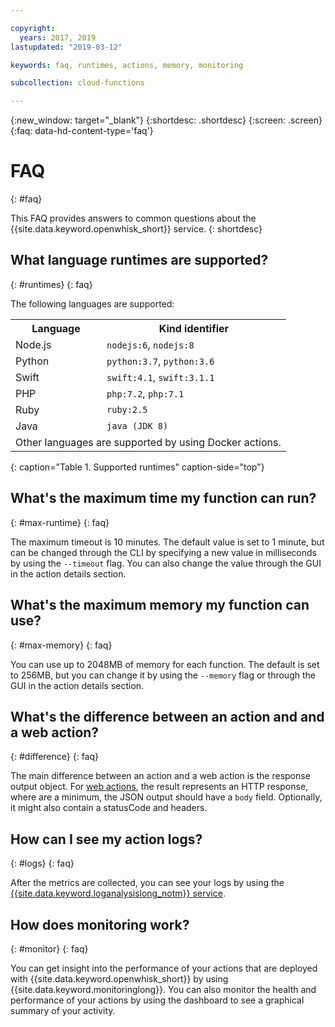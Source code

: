 ```yaml
---

copyright:
  years: 2017, 2019
lastupdated: "2019-03-12"

keywords: faq, runtimes, actions, memory, monitoring

subcollection: cloud-functions

---
```


{:new_window: target="_blank"}
{:shortdesc: .shortdesc}
{:screen: .screen}
{:faq: data-hd-content-type='faq'}


# FAQ
{: #faq}

This FAQ provides answers to common questions about the {{site.data.keyword.openwhisk_short}} service.
{: shortdesc}


## What language runtimes are supported?
{: #runtimes}
{: faq}

The following languages are supported:

<table>
  <tr>
    <th id="language-col">Language</th>
    <th id="kind-identifier-col">Kind identifier</th>
  </tr>
  <tr>
    <td id="language-col-nodejs" headers="language-col">Node.js</td>
    <td headers="kind-identifier-col language-col-nodejs"><code>nodejs:6</code>, <code>nodejs:8</code></td>
  </tr>
  <tr>
    <td id="language-col-python" headers="language-col">Python</td>
    <td headers="kind-identifier-col language-col-python"><code>python:3.7</code>, <code>python:3.6</code></td>
  </tr>
  <tr>
    <td id="language-col-swift" headers="language-col">Swift</td>
    <td headers="kind-identifier-col language-col-swift"><code>swift:4.1</code>, <code>swift:3.1.1</code></td>
  </tr>
  <tr>
    <td id="language-col-php" headers="language-col">PHP</td>
    <td headers="kind-identifier-col language-col-php"><code>php:7.2</code>, <code>php:7.1</code></td>
  </tr>
  <tr>
    <td id="language-col-ruby" headers="language-col">Ruby</td>
    <td headers="kind-identifier-col language-col-ruby"><code>ruby:2.5</code></td>
  </tr>
  <tr>
    <td id="language-col-java" headers="language-col">Java</td>
    <td headers="kind-identifier-col language-col-java"><code>java (JDK 8)</code></td>
  </tr>
  <tr>
    <td headers="language-col" colspan="2">Other languages are supported by using Docker actions.</td>
  </tr>
</table>
{: caption="Table 1. Supported runtimes" caption-side="top"}


## What's the maximum time my function can run?
{: #max-runtime}
{: faq}

The maximum timeout is 10 minutes. The default value is set to 1 minute, but can be changed through the CLI by specifying a new value in milliseconds by using the `--timeout` flag. You can also change the value through the GUI in the action details section.


## What's the maximum memory my function can use?
{: #max-memory}
{: faq}

You can use up to 2048MB of memory for each function. The default is set to 256MB, but you can change it by using the `--memory` flag or through the GUI in the action details section.


## What's the difference between an action and and a web action?
{: #difference}
{: faq}

The main difference between an action and a web action is the response output object. For [web actions](/docs/openwhisk?topic=cloud-functions-openwhisk_webactions#openwhisk_webactions), the result represents an HTTP response, where are a minimum, the JSON output should have a `body` field. Optionally, it might also contain a statusCode and headers.

## How can I see my action logs?
{: #logs}
{: faq}

After the metrics are collected, you can see your logs by using the [{{site.data.keyword.loganalysislong_notm}} service](/docs/openwhisk?topic=cloud-functions-openwhisk_logs#view-logs).


## How does monitoring work?
{: #monitor}
{: faq}

You can get insight into the performance of your actions that are deployed with {{site.data.keyword.openwhisk_short}} by using {{site.data.keyword.monitoringlong}}. You can also monitor the health and performance of your actions by using the dashboard to see a graphical summary of your activity.


